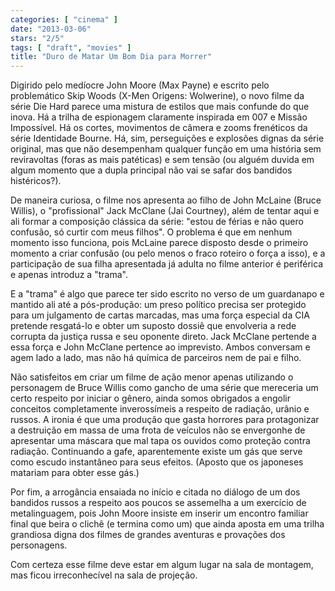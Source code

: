 ```yaml
---
categories: [ "cinema" ]
date: "2013-03-06"
stars: "2/5"
tags: [ "draft", "movies" ]
title: "Duro de Matar Um Bom Dia para Morrer"
---
```

Digirido pelo medíocre John Moore (Max Payne) e escrito pelo
problemático Skip Woods (X-Men Origens: Wolwerine), o novo filme da
série Die Hard parece uma mistura de estilos que mais confunde do que
inova. Há a trilha de espionagem claramente inspirada em 007 e Missão
Impossível. Há os cortes, movimentos de câmera e zooms frenéticos da
série Identidade Bourne. Há, sim, perseguições e explosões dignas
da série original, mas que não desempenham qualquer função em uma
história sem reviravoltas (foras as mais patéticas) e sem tensão
(ou alguém duvida em algum momento que a dupla principal não vai se
safar dos bandidos histéricos?).

De maneira curiosa, o filme nos apresenta ao filho de John McLaine (Bruce
Willis), o "profissional" Jack McClane (Jai Courtney), além de tentar
aqui e ali formar a composição clássica da série: "estou de férias
e não quero confusão, só curtir com meus filhos". O problema é que
em nenhum momento isso funciona, pois McLaine parece disposto desde
o primeiro momento a criar confusão (ou pelo menos o fraco roteiro o
força a isso), e a participação de sua filha apresentada já adulta
no filme anterior é periférica e apenas introduz a "trama".

E a "trama" é algo que parece ter sido escrito no verso de um guardanapo
e mantido ali até a pós-produção: um preso político precisa ser
protegido para um julgamento de cartas marcadas, mas uma força especial
da CIA pretende resgatá-lo e obter um suposto dossiê que envolveria
a rede corrupta da justiça russa e seu oponente direto. Jack McClane
pertende a essa força e John McClane pertence ao imprevisto. Ambos
conversam e agem lado a lado, mas não há química de parceiros nem de
pai e filho.

Não satisfeitos em criar um filme de ação menor apenas utilizando o
personagem de Bruce Willis como gancho de uma série que mereceria um
certo respeito por iniciar o gênero, ainda somos obrigados a engolir
conceitos completamente inverossímeis a respeito de radiação,
urânio e russos. A ironia é que uma produção que gasta horrores para
protagonizar a destruição em massa de uma frota de veículos não
se envergonhe de apresentar uma máscara que mal tapa os ouvidos como
proteção contra radiação. Continuando a gafe, aparentemente existe
um gás que serve como escudo instantâneo para seus efeitos. (Aposto
que os japoneses matariam para obter esse gás.)

Por fim, a arrogância ensaiada no início e citada no diálogo de um dos
bandidos russos a respeito aos poucos se assemelha a um exercício de
metalinguagem, pois John Moore insiste em inserir um encontro familiar
final que beira o clichê (e termina como um) que ainda aposta em uma
trilha grandiosa digna dos filmes de grandes aventuras e provações
dos personagens.

Com certeza esse filme deve estar em algum lugar na sala de montagem,
mas ficou irreconhecível na sala de projeção.

